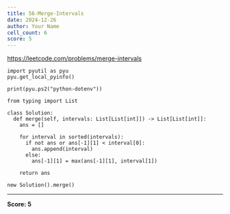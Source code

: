```yaml
---
title: 56-Merge-Intervals
date: 2024-12-26
author: Your Name
cell_count: 6
score: 5
---
```


https://leetcode.com/problems/merge-intervals


```
import pyutil as pyu
pyu.get_local_pyinfo()
```


```
print(pyu.ps2("python-dotenv"))
```


```
from typing import List
```


```
class Solution:
  def merge(self, intervals: List[List[int]]) -> List[List[int]]:
    ans = []

    for interval in sorted(intervals):
      if not ans or ans[-1][1] < interval[0]:
        ans.append(interval)
      else:
        ans[-1][1] = max(ans[-1][1], interval[1])

    return ans
```


```
new Solution().merge()
```


---
**Score: 5**